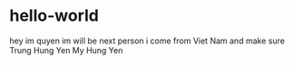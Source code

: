 # hello-world
hey im quyen im will be next person
i come from Viet Nam and make sure Trung Hung Yen My Hung Yen
